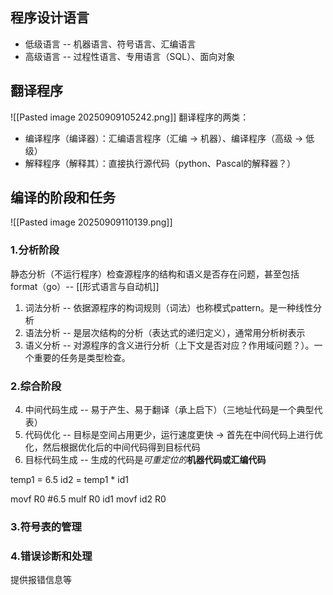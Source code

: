## 程序设计语言
- 低级语言 -- 机器语言、符号语言、汇编语言
- 高级语言 -- 过程性语言、专用语言（SQL）、面向对象
## 翻译程序
![[Pasted image 20250909105242.png]]
翻译程序的两类：
- 编译程序（编译器）：汇编语言程序（汇编 -> 机器）、编译程序（高级 -> 低级）
- 解释程序（解释其）：直接执行源代码（python、Pascal的解释器？）
## 编译的阶段和任务
![[Pasted image 20250909110139.png]]
### 1.分析阶段
静态分析（不运行程序）检查源程序的结构和语义是否存在问题，甚至包括format（go）-- [[形式语言与自动机]]
1. 词法分析 -- 依据源程序的构词规则（词法）也称模式pattern。是一种线性分析
2. 语法分析 -- 是层次结构的分析（表达式的递归定义），通常用分析树表示
3. 语义分析 -- 对源程序的含义进行分析（上下文是否对应？作用域问题？）。一个重要的任务是类型检查。
### 2.综合阶段
4. 中间代码生成 -- 易于产生、易于翻译（承上启下）（三地址代码是一个典型代表）
5. 代码优化 -- 目标是空间占用更少，运行速度更快 -> 首先在中间代码上进行优化，然后根据优化后的中间代码得到目标代码
6. 目标代码生成 -- 生成的代码是*可重定位的***机器代码或汇编代码**

temp1 = 6.5
id2 = temp1 * id1

movf R0 #6.5
mulf R0 id1
movf id2 R0

### 3.符号表的管理
### 4.错误诊断和处理
提供报错信息等